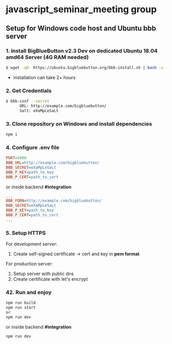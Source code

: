 # javascript_seminar_meeting group

## Setup for Windows code host and Ubuntu bbb server

### 1. Install BigBlueButton v2.3 Dev on dedicated Ubuntu 18.04 amd64 Server (4G RAM needed)
```bash 
$ wget -qO- https://ubuntu.bigbluebutton.org/bbb-install.sh | bash -s -- -v bionic-230-dev -a
```
* installation can take 2+ hours

### 2. Get Credentials
```bash
$ bbb-conf --secret
      URL: http://example.com/bigbluebutton/
      Salt: eXaMpLeSaLt
```

### 3. Clone repository on Windows and install dependencies
```scala
npm i
``` 

### 4. Configure .env file
```ini
PORT=5000
BBB_URL=http://example.com/bigbluebutton/
BBB_SECRET=eXaMpLeSaLt
BBB_P_KEY=path_to_key
BBB_P_CERT=path_to_cert
```
or inside backend **#integration**
```ini
...
BBB_FQDN=http://example.com/bigbluebutton/
BBB_SECRET=eXaMpLeSaLt
BBB_P_KEY=path_to_key
BBB_P_CERT=path_to_cert
...
```

### 5. Setup HTTPS
For development server: 
1. Create self-signed certificate -> cert and key in **pem format**  

For production server:
1. Setup server with public dns 
2. Create certificate with let's encrypt


### 42. Run and enjoy
```scala
npm run build
npm run start
or
npm run dev
```
or inside backend **#integration**
```scala
npm run dev
```

